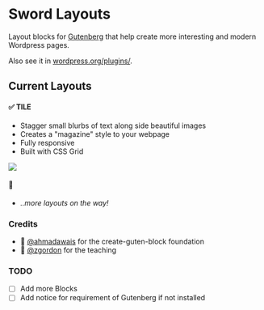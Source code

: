 # Sword Layouts

Layout blocks for [Gutenberg](https://wordpress.org/plugins/gutenberg/) that help create more interesting and modern Wordpress pages.

Also see it in [wordpress.org/plugins/](https://wordpress.org/plugins/sword-layouts/).

## Current Layouts

#### ✅ TILE

* Stagger small blurbs of text along side beautiful images
* Creates a "magazine" style to your webpage
* Fully responsive
* Built with CSS Grid

![](https://raw.githubusercontent.com/davidsword/sword-layouts/master/screenshot-6.gif)

#### 🚧

* _..more layouts on the way!_

### Credits

 - 🙏 [@ahmadawais](https://github.com/ahmadawais/create-guten-block) for the create-guten-block foundation
 - 🙏 [@zgordon](https://gutenberg.courses/development/) for the teaching


### TODO

- [ ] Add more Blocks
- [ ] Add notice for requirement of Gutenberg if not installed
